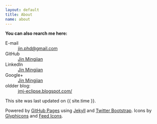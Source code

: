 ```yaml
---
layout: default
title: About
name: about
--- 
```


**You can also rearch me here:**

<dl class="dl-horizontal">
  <dt>E-mail</dt><dd><a href="mailto:jin.phd@gmail.com">jin.phd@gmail.com</a></dd>
  <dt>GitHub</dt><dd><a href="https://github.com/jinmingjian">Jin Mingjian</a></dd>
  <dt>LinkedIn</dt><dd><a href="http://www.linkedin.com/in/jinmingjian">Jin Mingjian</a></dd>
  <dt>Google+</dt><dd><a href="https://plus.google.com/u/0/100977067839263034722">Jin Mingjian</a></dd>
  <dt>oldder blog:</dt><dd><a href="http://jmj-eclipse.blogspot.com/">jmj-eclipse.blogspot.com/</a></dd>
</dl>

This site was last updated on {{ site.time }}.

Powered by [GitHub Pages](http://pages.github.com/) using [Jekyll](https://github.com/mojombo/jekyll) and [Twitter Bootstrap](http://twitter.github.com/bootstrap/). Icons by [Glyphicons](http://glyphicons.com/) and [Feed Icons](http://www.feedicons.com/).
